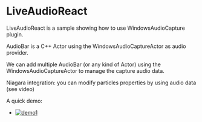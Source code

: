 # LiveAudioReact

LiveAudioReact is a sample showing how to use WindowsAudioCapture plugin.

AudioBar is a C++ Actor using the WindowsAudioCaptureActor as audio provider.

We can add multiple AudioBar (or any kind of Actor) using the WindowsAudioCaptureActor to manage the capture audio data.

Niagara integration: you can modify particles properties by using audio data (see video)


A quick demo:

- [![demo1](https://i9.ytimg.com/vi/GSNBc6DQiM8/mq1.jpg?sqp=CJiL_fcF&rs=AOn4CLArTi-e33Gq0FxQ5-yiTPJih29MwA)](https://youtu.be/GSNBc6DQiM8)

